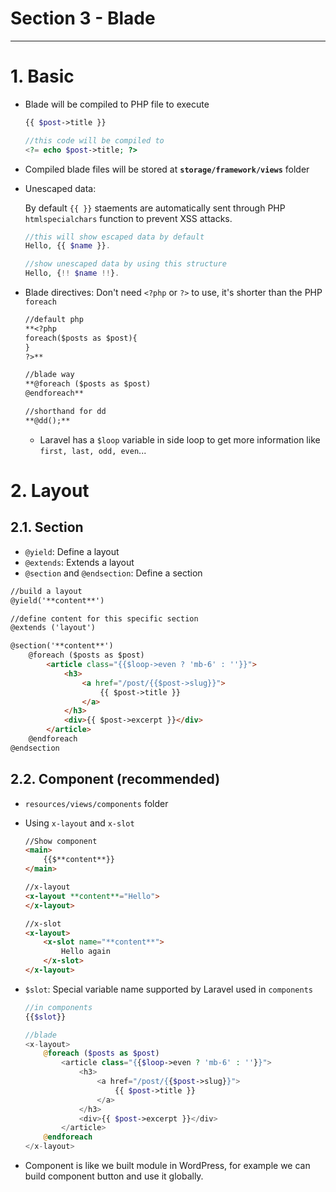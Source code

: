 # Section 3 - Blade

---

# 1. Basic

- Blade will be compiled to PHP file to execute

    ```php
    {{ $post->title }}

    //this code will be compiled to
    <?= echo $post->title; ?>
    ```

- Compiled blade files will be stored at **`storage/framework/views`** folder
- Unescaped data:

  By default `{{ }}` staements are automatically sent through PHP `htmlspecialchars` function to prevent XSS attacks.

    ```php
    //this will show escaped data by default
    Hello, {{ $name }}.

    //show unescaped data by using this structure
    Hello, {!! $name !!}.
    ```

- Blade directives: Don't need `<?php` or `?>` to use, it's shorter than the PHP `foreach`

    ```markdown
    //default php
    **<?php
    foreach($posts as $post){
    }
    ?>**

    //blade way
    **@foreach ($posts as $post)
    @endforeach**

    //shorthand for dd
    **@dd();**
    ```

    - Laravel has a `$loop` variable in side loop to get more information like `first, last, odd, even`...

# 2. Layout

## 2.1. Section

- `@yield`: Define a layout
- `@extends`: Extends a layout
- `@section` and `@endsection`: Define a section

```markdown
//build a layout
@yield('**content**')

//define content for this specific section
@extends ('layout')

@section('**content**')
    @foreach ($posts as $post)
        <article class="{{$loop->even ? 'mb-6' : ''}}">
            <h3>
                <a href="/post/{{$post->slug}}">
                    {{ $post->title }}
                </a>
            </h3>
            <div>{{ $post->excerpt }}</div>
        </article>
    @endforeach
@endsection
```

## 2.2. Component (recommended)

- `resources/views/components` folder
- Using `x-layout` and `x-slot`

    ```markdown
    //Show component
    <main>
        {{$**content**}}
    </main>

    //x-layout
    <x-layout **content**="Hello">
    </x-layout>

    //x-slot
    <x-layout>
        <x-slot name="**content**">
            Hello again
        </x-slot>
    </x-layout>
    ```

- `$slot`: Special variable name supported by Laravel used in `components`

    ```php
    //in components
    {{$slot}}

    //blade
    <x-layout>
        @foreach ($posts as $post)
            <article class="{{$loop->even ? 'mb-6' : ''}}">
                <h3>
                    <a href="/post/{{$post->slug}}">
                        {{ $post->title }}
                    </a>
                </h3>
                <div>{{ $post->excerpt }}</div>
            </article>
        @endforeach
    </x-layout>
    ```

- Component is like we built module in WordPress, for example we can build component button and use it globally.